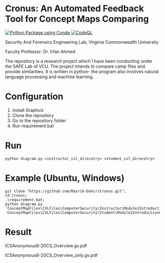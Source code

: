 # Cronus: An Automated Feedback Tool for Concept Maps Comparing
[![Python Package using Conda](https://github.com/Masrik-Dahir/Cronus/actions/workflows/python-package-conda.yml/badge.svg)](https://github.com/Masrik-Dahir/Cronus/actions/workflows/python-package-conda.yml) [![CodeQL](https://github.com/Masrik-Dahir/Cronus/actions/workflows/codeql-analysis.yml/badge.svg)](https://github.com/Masrik-Dahir/Cronus/actions/workflows/codeql-analysis.yml)

Security And Forensics Engineering Lab, Virginia Commonwealth University

Faculty Professor: Dr. Irfan Ahmed

The repository is a research project which I have been conducting under the SAFE Lab of VCU. The project intends to compare camp files and provide similarities. It is written in python- the program also involves natural language processing and machine learning.

# Configuration
1. Install Graphviz
2. Clone the repository
3. Go to the repository folder
4. Run requirement.bat
# Run
```
python diagram.py <instructor_cxl_direcotry> <student_cxl_direcotry>
```
# Example (Ubuntu, Windows)
```
git clone "https://github.com/Masrik-Dahir/Cronus.git";
cd Cronus;
.\requirement.bat;
python diagram.py 'ConceptMapFiles\CXLFiles\ComputerSecurity\Instructor\Module1IntroductionComputerSecurity\Lesson1ComputerSecurityOverview\CS_Overview.cmap.cxl' 'ConceptMapFiles\CXLFiles\ComputerSecurity\Student\Module1IntroductionComputerSecurity\ICSAnonymous6.cmap.cxl';
```

# Result
ICSAnonymous6-20CS_Overview.gv.pdf

ICSAnonymous6-20CS_Overview_only.gv.pdf
